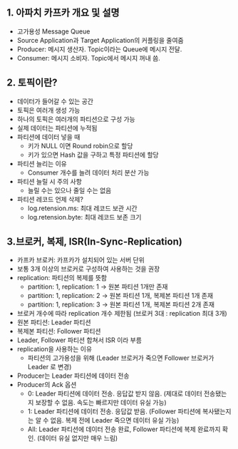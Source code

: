 ## 1. 아파치 카프카 개요 및 설명

- 고가용성 Message Queue
- Source Application과 Target Application의 커플링을 줄여줌
- Producer: 메시지 생산자. Topic이라는 Queue에 메시지 전달.
- Consumer: 메시지 소비자. Topic에서 메시지 꺼내 씀.


## 2. 토픽이란?

- 데이터가 들어갈 수 있는 공간
- 토픽은 여러개 생성 가능
- 하나의 토픽은 여러개의 파티션으로 구성 가능
- 실제 데이터는 파티션에 누적됨
- 파티션에 데이터 넣을 때
  - 키가 NULL 이면 Round robin으로 할당
  - 키가 있으면 Hash 값을 구하고 특정 파티션에 할당
- 파티션 늘리는 이유
  - Consumer 개수를 늘려 데이터 처리 분산 가능
- 파티션 늘릴 시 주의 사항
  - 늘릴 수는 있으나 줄일 수는 없음
- 파티션 레코드 언제 삭제?
  - log.retension.ms: 최대 레코드 보관 시간
  - log.retension.byte: 최대 레코드 보존 크기


## 3.브로커, 복제, ISR(In-Sync-Replication)

- 카프카 브로커: 카프카가 설치되어 있는 서버 단위
- 보통 3개 이상의 브로커로 구성하여 사용하는 것을 권장
- replication: 파티션의 복제를 뜻함
  - partition: 1, replication: 1 -> 원본 파티션 1개만 존재
  - partition: 1, replication: 2 -> 원본 파티션 1개, 복제본 파티션 1개 존재
  - partition: 1, replication: 3 -> 원본 파티션 1개, 복제본 파티션 2개 존재
- 브로커 개수에 따라 replication 개수 제한됨 (브로커 3대 : replication 최대 3개)
- 원본 파티션: Leader 파티션
- 복제본 파티션: Follower 파티션
- Leader, Follower 파티션 합쳐서 ISR 이라 부름
- replication을 사용하는 이유
  - 파티션의 고가용성을 위해 (Leader 브로커가 죽으면 Follower 브로커가 Leader 로 변경)
- Producer는 Leader 파티션에 데이터 전송
- Producer의 Ack 옵션
  - 0: Leader 파티션에 데이터 전송. 응답값 받지 않음. (제대로 데이터 전송됐는지 보장할 수 없음. 속도는 빠르지만 데이터 유실 가능)
  - 1: Leader 파티션에 데이터 전송. 응답값 받음. (Follower 파티션에 복사됐는지는 알 수 없음. 복제 전에 Leader 죽으면 데이터 유실 가능)
  - All: Leader 파티션에 데이터 전송 완료, Follower 파티션에 복제 완료까지 확인. (데이터 유실 없지만 매우 느림)
